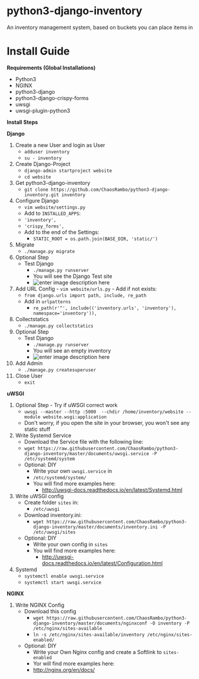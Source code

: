 # python3-django-inventory

An inventory management system, based on buckets you can place items in

# Install Guide

**Requirements (Global Installations)**

 - Python3
 - NGINX
 - python3-django
 - python3-django-crispy-forms
 - uwsgi
 - uwsgi-plugin-python3
 
 **Install Steps**

 **Django**

  1. Create a new User and login as User
     - `adduser inventory`
     - `su - inventory`
  2. Create Django-Project
      - `django-admin startproject website`
      - `cd website`
  3. Get python3-django-inventory
      - `git clone https://github.com/ChaosRambo/python3-django-inventory.git inventory`
  4. Configure Django
      - `vim website/settings.py`
      - Add to `INSTALLED_APPS`:
      - `'inventory',`
      - `'crispy_forms',`
      - Add to the end of the Settings:
        - `STATIC_ROOT = os.path.join(BASE_DIR, 'static/')`
  5. Migrate
     - `./manage.py migrate`
  6. Optional Step
     - Test Django
       - `./manage.py runserver`  
       - You will see the Django Test site
       - ![enter image description here](https://github.com/ChaosRambo/python3-django-inventory/blob/master/screenshots/django_testpage.jpeg?raw=true)
  7. Add URL Config
    - `vim website/urls.py`
    - Add if not exists:
      - `from django.urls import path, include, re_path`
      - Add in `urlpatterns`
        - `re_path(r'^', include(('inventory.urls', 'inventory'), namespace='inventory')),`
  9. Collectstatics
     - `./manage.py collectstatics` 
  10. Optional Step
      - Test Django
        - `./manage.py runserver`
        - You will see an empty inventory
        - ![enter image description here](https://github.com/ChaosRambo/python3-django-inventory/blob/master/screenshots/empty_inventory.jpeg?raw=true)
  11. Add Admin
      - `./manage.py createsuperuser` 
  12. Close User
      - `exit`

**uWSGI**
	 
1. Optional Step - Try if uWSGI correct work
	-  `uwsgi --master --http :5000  --chdir /home/inventory/website --module website.wsgi:application`
	- Don't worry, if you open the site in your browser, you won't see any static stuff
2. Write Systemd Service
	- Download the Service file with the following line:
	- `wget https://raw.githubusercontent.com/ChaosRambo/python3-django-inventory/master/documents/uwsgi.service -P /etc/systemd/system`
	- Optional: DIY
		- Write your own `uwsgi.service` in
		- `/etc/systemd/system/`
		- You will find more examples here:
			- http://uwsgi-docs.readthedocs.io/en/latest/Systemd.html
3. Write uWSGI config
	- Create folder `sites`  in:
		- `/etc/uwsgi`
	- Download inventory.ini:
		- `wget https://raw.githubusercontent.com/ChaosRambo/python3-django-inventory/master/documents/inventory.ini -P /etc/uwsgi/sites`
	- Optional: DIY
		- Write your own config in `sites`
		- You will find more examples here:
			- http://uwsgi-docs.readthedocs.io/en/latest/Configuration.html
4. Systemd
	- `systemctl enable uwsgi.service`
	- `systemctl start uwsgi.service` 

**NGINX**

1. Write NGINX Config
	- Download this config
		- `wget https://raw.githubusercontent.com/ChaosRambo/python3-django-inventory/master/documents/nginxconf -O inventory -P /etc/nginx/sites-available`
		- `ln -s /etc/nginx/sites-available/inventory /etc/nginx/sites-enabled/`
	- Optional: DIY
		- Write your Own Nginx config and create a Softlink to `sites-enabled`
		- Yor will find more examples here:
		- http://nginx.org/en/docs/
	

